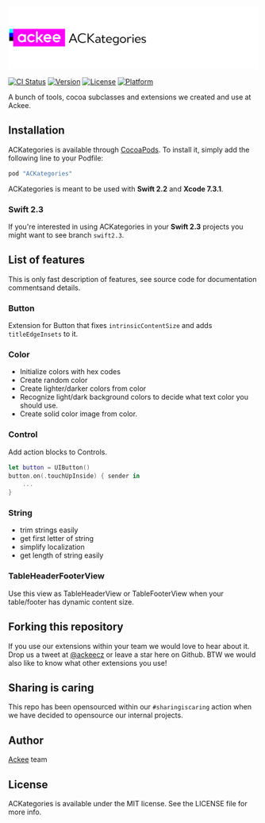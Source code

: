 ![ackee|ACKategories](https://github.com/AckeeCZ/ACKategories/blob/master/Resources/cover-image.png)

[![CI Status](http://img.shields.io/travis/AckeeCZ/ACKategories.svg?style=flat)](https://travis-ci.org/AckeeCZ/ACKategories)
[![Version](https://img.shields.io/cocoapods/v/ACKategories.svg?style=flat)](http://cocoapods.org/pods/ACKategories)
[![License](https://img.shields.io/cocoapods/l/ACKategories.svg?style=flat)](http://cocoapods.org/pods/ACKategories)
[![Platform](https://img.shields.io/cocoapods/p/ACKategories.svg?style=flat)](http://cocoapods.org/pods/ACKategories)

A bunch of tools, cocoa subclasses and extensions we created and use at Ackee.

## Installation

ACKategories is available through [CocoaPods](http://cocoapods.org). To install it, simply add the following line to your Podfile:

```ruby
pod "ACKategories"
```
ACKategories is meant to be used with **Swift 2.2** and **Xcode 7.3.1**.

### Swift 2.3
If you're interested in using ACKategories in your **Swift 2.3** projects you might want to see branch `swift2.3`.

## List of features
This is only fast description of features, see source code for documentation commentsand details.

### Button
Extension for Button that fixes `intrinsicContentSize` and adds `titleEdgeInsets` to it.

### Color
- Initialize colors with hex codes
- Create random color
- Create lighter/darker colors from color
- Recognize light/dark background colors to decide what text color you should use.
- Create solid color image from color.

### Control
Add action blocks to Controls.
```swift
let button = UIButton()
button.on(.touchUpInside) { sender in
	...
}
```

### String
- trim strings easily
- get first letter of string
- simplify localization
- get length of string easily

### TableHeaderFooterView
Use this view as TableHeaderView or TableFooterView when your table/footer has dynamic content size.

## Forking this repository 
If you use our extensions within your team we would love to hear about it. Drop us a tweet at [@ackeecz][1] or leave a star here on Github. BTW we would also like to know what other extensions you use!

## Sharing is caring
This repo has been opensourced within our `#sharingiscaring` action when we have decided to opensource our internal projects.

## Author

[Ackee](https://ackee.cz) team

## License

ACKategories is available under the MIT license. See the LICENSE file for more info.

[1]:	https://twitter.com/AckeeCZ
